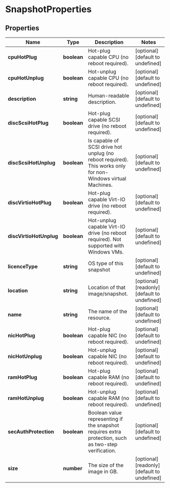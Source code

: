 # SnapshotProperties

## Properties
| Name | Type | Description | Notes |
| ------------ | ------------- | ------------- | ------------- |
| **cpuHotPlug** | **boolean** | Hot-plug capable CPU (no reboot required). | [optional] [default to undefined] |
| **cpuHotUnplug** | **boolean** | Hot-unplug capable CPU (no reboot required). | [optional] [default to undefined] |
| **description** | **string** | Human-readable description. | [optional] [default to undefined] |
| **discScsiHotPlug** | **boolean** | Hot-plug capable SCSI drive (no reboot required). | [optional] [default to undefined] |
| **discScsiHotUnplug** | **boolean** | Is capable of SCSI drive hot unplug (no reboot required). This works only for non-Windows virtual Machines. | [optional] [default to undefined] |
| **discVirtioHotPlug** | **boolean** | Hot-plug capable Virt-IO drive (no reboot required). | [optional] [default to undefined] |
| **discVirtioHotUnplug** | **boolean** | Hot-unplug capable Virt-IO drive (no reboot required). Not supported with Windows VMs. | [optional] [default to undefined] |
| **licenceType** | **string** | OS type of this snapshot | [optional] [default to undefined] |
| **location** | **string** | Location of that image/snapshot.  | [optional] [readonly] [default to undefined] |
| **name** | **string** | The name of the  resource. | [optional] [default to undefined] |
| **nicHotPlug** | **boolean** | Hot-plug capable NIC (no reboot required). | [optional] [default to undefined] |
| **nicHotUnplug** | **boolean** | Hot-unplug capable NIC (no reboot required). | [optional] [default to undefined] |
| **ramHotPlug** | **boolean** | Hot-plug capable RAM (no reboot required). | [optional] [default to undefined] |
| **ramHotUnplug** | **boolean** | Hot-unplug capable RAM (no reboot required). | [optional] [default to undefined] |
| **secAuthProtection** | **boolean** | Boolean value representing if the snapshot requires extra protection, such as two-step verification. | [optional] [default to undefined] |
| **size** | **number** | The size of the image in GB. | [optional] [readonly] [default to undefined] |


